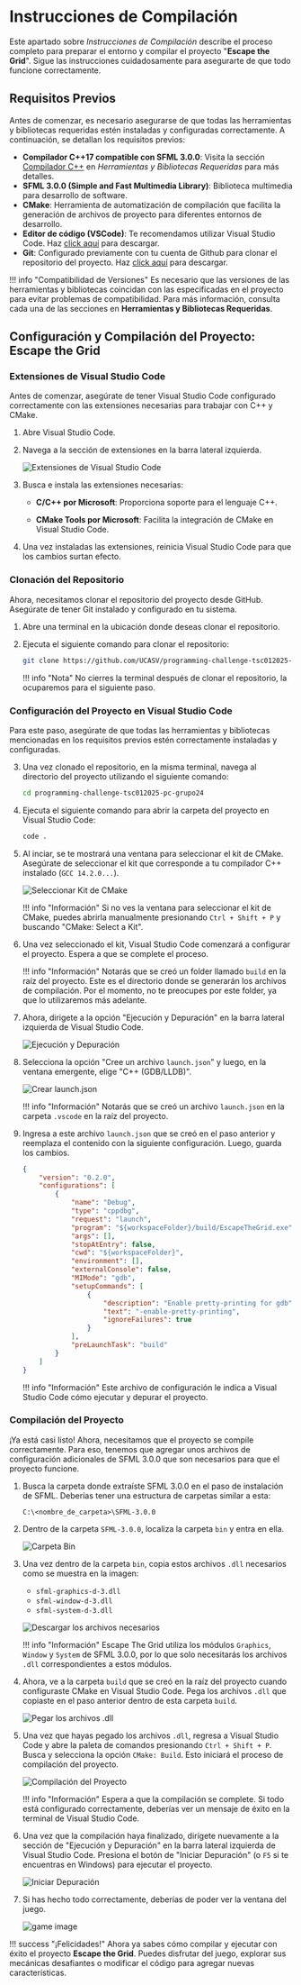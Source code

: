 # Instrucciones de Compilación

Este apartado sobre _Instrucciones de Compilación_ describe el proceso completo para preparar el entorno y compilar el proyecto "**Escape the Grid**". Sigue las instrucciones cuidadosamente para asegurarte de que todo funcione correctamente.

## Requisitos Previos

Antes de comenzar, es necesario asegurarse de que todas las herramientas y bibliotecas requeridas estén instaladas y configuradas correctamente. A continuación, se detallan los requisitos previos:

- **Compilador C++17 compatible con SFML 3.0.0**: Visita la sección [Compilador C++](../user_guide/setup_libs/compiler_cpp.md) en _Herramientas y Bibliotecas Requeridas_ para más detalles.
- **SFML 3.0.0 (Simple and Fast Multimedia Library)**: Biblioteca multimedia para desarrollo de software.
- **CMake**: Herramienta de automatización de compilación que facilita la generación de archivos de proyecto para diferentes entornos de desarrollo.
- **Editor de código (VSCode)**: Te recomendamos utilizar Visual Studio Code. Haz [click aquí](https://code.visualstudio.com/download) para descargar.
- **Git**: Configurado previamente con tu cuenta de Github para clonar el repositorio del proyecto. Haz [click aquí](https://git-scm.com/) para descargar.

!!! info "Compatibilidad de Versiones"
    Es necesario que las versiones de las herramientas y bibliotecas coincidan con las especificadas en el proyecto para evitar problemas de compatibilidad. Para más información, consulta cada una de las secciones en **Herramientas y Bibliotecas Requeridas**.

## Configuración y Compilación del Proyecto: Escape the Grid

### Extensiones de Visual Studio Code

Antes de comenzar, asegúrate de tener Visual Studio Code configurado correctamente con las extensiones necesarias para trabajar con C++ y CMake.

1. Abre Visual Studio Code.
2. Navega a la sección de extensiones en la barra lateral izquierda.
    
   ![Extensiones de Visual Studio Code](../img/extensiones-vscode.png)

3. Busca e instala las extensiones necesarias:

    - **C/C++ por Microsoft**: Proporciona soporte para el lenguaje C++.

    - **CMake Tools por Microsoft**: Facilita la integración de CMake en Visual Studio Code.

4. Una vez instaladas las extensiones, reinicia Visual Studio Code para que los cambios surtan efecto.

### Clonación del Repositorio

Ahora, necesitamos clonar el repositorio del proyecto desde GitHub. Asegúrate de tener Git instalado y configurado en tu sistema.

1.  Abre una terminal en la ubicación donde deseas clonar el repositorio.
2.  Ejecuta el siguiente comando para clonar el repositorio:

    ```bash
    git clone https://github.com/UCASV/programming-challenge-tsc012025-pc-grupo24.git
    ```

    !!! info "Nota"
        No cierres la terminal después de clonar el repositorio, la ocuparemos para el siguiente paso.

### Configuración del Proyecto en Visual Studio Code

Para este paso, asegúrate de que todas las herramientas y bibliotecas mencionadas en los requisitos previos estén correctamente instaladas y configuradas.

3.  Una vez clonado el repositorio, en la misma terminal, navega al directorio del proyecto utilizando el siguiente comando:

    ```bash
    cd programming-challenge-tsc012025-pc-grupo24
    ```

4.  Ejecuta el siguiente comando para abrir la carpeta del proyecto en Visual Studio Code:

    ```bash
    code .
    ```

5.  Al inciar, se te mostrará una ventana para seleccionar el kit de CMake. Asegúrate de seleccionar el kit que corresponde a tu compilador C++ instalado (`GCC 14.2.0...`).

    ![Seleccionar Kit de CMake](../img/select_kit.png)

    !!! info "Información"
        Si no ves la ventana para seleccionar el kit de CMake, puedes abrirla manualmente presionando `Ctrl + Shift + P` y buscando "CMake: Select a Kit".

6. Una vez seleccionado el kit, Visual Studio Code comenzará a configurar el proyecto. Espera a que se complete el proceso.

    !!! info "Información"
        Notarás que se creó un folder llamado `build` en la raíz del proyecto. Este es el directorio donde se generarán los archivos de compilación. Por el momento, no te preocupes por este folder, ya que lo utilizaremos más adelante.

7. Ahora, dirigete a la opción "Ejecución y Depuración" en la barra lateral izquierda de Visual Studio Code.

    ![Ejecución y Depuración](../img/execution_depuration.png)

8. Selecciona la opción "Cree un archivo `launch.json`" y luego, en la ventana emergente, elige "C++ (GDB/LLDB)".

    ![Crear launch.json](../img/select.png)

    !!! info "Información"
        Notarás que se creó un archivo `launch.json` en la carpeta `.vscode` en la raíz del proyecto.

9.  Ingresa a este archivo `launch.json` que se creó en el paso anterior y reemplaza el contenido con la siguiente configuración. Luego, guarda los cambios.

    ```json
    {
        "version": "0.2.0",
        "configurations": [
            {
                "name": "Debug",
                "type": "cppdbg",
                "request": "launch",
                "program": "${workspaceFolder}/build/EscapeTheGrid.exe",
                "args": [],
                "stopAtEntry": false,
                "cwd": "${workspaceFolder}",
                "environment": [],
                "externalConsole": false,
                "MIMode": "gdb",
                "setupCommands": [
                    {
                        "description": "Enable pretty-printing for gdb",
                        "text": "-enable-pretty-printing",
                        "ignoreFailures": true
                    }
                ],
                "preLaunchTask": "build"
            }
        ]
    }
    ```

    !!! info "Información"
        Este archivo de configuración le indica a Visual Studio Code cómo ejecutar y depurar el proyecto.

### Compilación del Proyecto

¡Ya está casi listo! Ahora, necesitamos que el proyecto se compile correctamente. Para eso, tenemos que agregar unos archivos de configuración adicionales de SFML 3.0.0 que son necesarios para que el proyecto funcione.

1. Busca la carpeta donde extraíste SFML 3.0.0 en el paso de instalación de SFML. Deberías tener una estructura de carpetas similar a esta:

    ```
    C:\<nombre_de_carpeta>\SFML-3.0.0
    ```

2. Dentro de la carpeta `SFML-3.0.0`, localiza la carpeta `bin` y entra en ella. 

    ![Carpeta Bin](../img/bin_sfml.png)

3. Una vez dentro de la carpeta `bin`, copia estos archivos `.dll` necesarios como se muestra en la imagen:

    - `sfml-graphics-d-3.dll`
    - `sfml-window-d-3.dll`
    - `sfml-system-d-3.dll`

    ![Descargar los archivos necesarios](../img/dll_files.png)

    !!! info "Información"
        Escape The Grid utiliza los módulos `Graphics`, `Window` y `System` de SFML 3.0.0, por lo que solo necesitarás los archivos `.dll` correspondientes a estos módulos.

4. Ahora, ve a la carpeta `build` que se creó en la raíz del proyecto cuando configuraste CMake en Visual Studio Code. Pega los archivos `.dll` que copiaste en el paso anterior dentro de esta carpeta `build`.

    ![Pegar los archivos .dll](../img/dll_build.png)

5. Una vez que hayas pegado los archivos `.dll`, regresa a Visual Studio Code y abre la paleta de comandos presionando `Ctrl + Shift + P`. Busca y selecciona la opción `CMake: Build`. Esto iniciará el proceso de compilación del proyecto.

    ![Compilación del Proyecto](../img/cmake_build.png)

    !!! info "Información"
        Espera a que la compilación se complete. Si todo está configurado correctamente, deberías ver un mensaje de éxito en la terminal de Visual Studio Code.

6. Una vez que la compilación haya finalizado, dirígete nuevamente a la sección de "Ejecución y Depuración" en la barra lateral izquierda de Visual Studio Code. Presiona el botón de "Iniciar Depuración" (o `F5` si te encuentras en Windows) para ejecutar el proyecto.

    ![Iniciar Depuración](../img/debug.png)

7. Si has hecho todo correctamente, deberías de poder ver la ventana del juego.

    ![game image](../img/game.png)

!!! success "¡Felicidades!"
    Ahora ya sabes cómo compilar y ejecutar con éxito el proyecto **Escape the Grid**. Puedes disfrutar del juego, explorar sus mecánicas desafiantes o modificar el código para agregar nuevas características.
